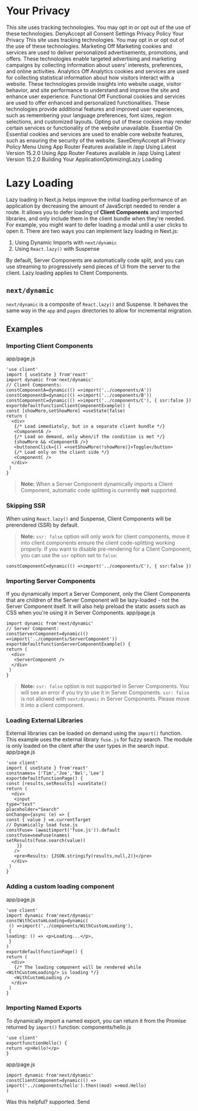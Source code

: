 # Your Privacy
This site uses tracking technologies. You may opt in or opt out of the use of these technologies.
DenyAccept all
Consent Settings
Privacy Policy
Your Privacy
This site uses tracking technologies. You may opt in or opt out of the use of these technologies.
Marketing
Off
Marketing cookies and services are used to deliver personalized advertisements, promotions, and offers. These technologies enable targeted advertising and marketing campaigns by collecting information about users' interests, preferences, and online activities. 
Analytics
Off
Analytics cookies and services are used for collecting statistical information about how visitors interact with a website. These technologies provide insights into website usage, visitor behavior, and site performance to understand and improve the site and enhance user experience.
Functional
Off
Functional cookies and services are used to offer enhanced and personalized functionalities. These technologies provide additional features and improved user experiences, such as remembering your language preferences, font sizes, region selections, and customized layouts. Opting out of these cookies may render certain services or functionality of the website unavailable.
Essential
On
Essential cookies and services are used to enable core website features, such as ensuring the security of the website. 
SaveDenyAccept all
Privacy Policy
Menu
Using App Router
Features available in /app
Using Latest Version
15.2.0
Using App Router
Features available in /app
Using Latest Version
15.2.0
Building Your ApplicationOptimizingLazy Loading
# Lazy Loading
Lazy loading in Next.js helps improve the initial loading performance of an application by decreasing the amount of JavaScript needed to render a route.
It allows you to defer loading of **Client Components** and imported libraries, and only include them in the client bundle when they're needed. For example, you might want to defer loading a modal until a user clicks to open it.
There are two ways you can implement lazy loading in Next.js:
  1. Using Dynamic Imports with `next/dynamic`
  2. Using `React.lazy()` with Suspense


By default, Server Components are automatically code split, and you can use streaming to progressively send pieces of UI from the server to the client. Lazy loading applies to Client Components.
## `next/dynamic`
`next/dynamic` is a composite of `React.lazy()` and Suspense. It behaves the same way in the `app` and `pages` directories to allow for incremental migration.
## Examples
### Importing Client Components
app/page.js
```
'use client'
import { useState } from'react'
import dynamic from'next/dynamic'
// Client Components:
constComponentA=dynamic(() =>import('../components/A'))
constComponentB=dynamic(() =>import('../components/B'))
constComponentC=dynamic(() =>import('../components/C'), { ssr:false })
exportdefaultfunctionClientComponentExample() {
const [showMore,setShowMore] =useState(false)
return (
  <div>
   {/* Load immediately, but in a separate client bundle */}
   <ComponentA />
   {/* Load on demand, only when/if the condition is met */}
   {showMore && <ComponentB />}
   <buttononClick={() =>setShowMore(!showMore)}>Toggle</button>
   {/* Load only on the client side */}
   <ComponentC />
  </div>
 )
}
```

> **Note:** When a Server Component dynamically imports a Client Component, automatic code splitting is currently **not** supported.
### Skipping SSR
When using `React.lazy()` and Suspense, Client Components will be prerendered (SSR) by default.
> **Note:** `ssr: false` option will only work for client components, move it into client components ensure the client code-splitting working properly.
If you want to disable pre-rendering for a Client Component, you can use the `ssr` option set to `false`:
```
constComponentC=dynamic(() =>import('../components/C'), { ssr:false })
```

### Importing Server Components
If you dynamically import a Server Component, only the Client Components that are children of the Server Component will be lazy-loaded - not the Server Component itself. It will also help preload the static assets such as CSS when you're using it in Server Components.
app/page.js
```
import dynamic from'next/dynamic'
// Server Component:
constServerComponent=dynamic(() =>import('../components/ServerComponent'))
exportdefaultfunctionServerComponentExample() {
return (
  <div>
   <ServerComponent />
  </div>
 )
}
```

> **Note:** `ssr: false` option is not supported in Server Components. You will see an error if you try to use it in Server Components. `ssr: false` is not allowed with `next/dynamic` in Server Components. Please move it into a client component.
### Loading External Libraries
External libraries can be loaded on demand using the `import()` function. This example uses the external library `fuse.js` for fuzzy search. The module is only loaded on the client after the user types in the search input.
app/page.js
```
'use client'
import { useState } from'react'
constnames= ['Tim','Joe','Bel','Lee']
exportdefaultfunctionPage() {
const [results,setResults] =useState()
return (
  <div>
   <input
type="text"
placeholder="Search"
onChange={async (e) => {
const { value } =e.currentTarget
// Dynamically load fuse.js
constFuse= (awaitimport('fuse.js')).default
constfuse=newFuse(names)
setResults(fuse.search(value))
    }}
   />
   <pre>Results: {JSON.stringify(results,null,2)}</pre>
  </div>
 )
}
```

### Adding a custom loading component
app/page.js
```
'use client'
import dynamic from'next/dynamic'
constWithCustomLoading=dynamic(
 () =>import('../components/WithCustomLoading'),
 {
loading: () => <p>Loading...</p>,
 }
)
exportdefaultfunctionPage() {
return (
  <div>
   {/* The loading component will be rendered while <WithCustomLoading/> is loading */}
   <WithCustomLoading />
  </div>
 )
}
```

### Importing Named Exports
To dynamically import a named export, you can return it from the Promise returned by `import()` function:
components/hello.js
```
'use client'
exportfunctionHello() {
return <p>Hello!</p>
}
```

app/page.js
```
import dynamic from'next/dynamic'
constClientComponent=dynamic(() =>
import('../components/hello').then((mod) =>mod.Hello)
)
```

Was this helpful?
supported.
Send
